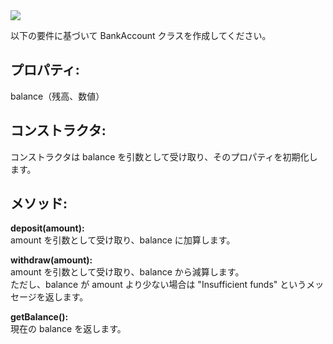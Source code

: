 <img src="https://img.shields.io/badge/-JavaScript-000000.svg?style=for-the-badge&logo=JavaScript&logoColor=F7DF1E">

以下の要件に基づいて BankAccount クラスを作成してください。

## プロパティ:

balance（残高、数値）

## コンストラクタ:

コンストラクタは balance を引数として受け取り、そのプロパティを初期化します。

## メソッド:

**deposit(amount):**  
amount を引数として受け取り、balance に加算します。

**withdraw(amount):**  
amount を引数として受け取り、balance から減算します。  
ただし、balance が amount より少ない場合は "Insufficient funds" というメッセージを返します。

**getBalance():**  
現在の balance を返します。
